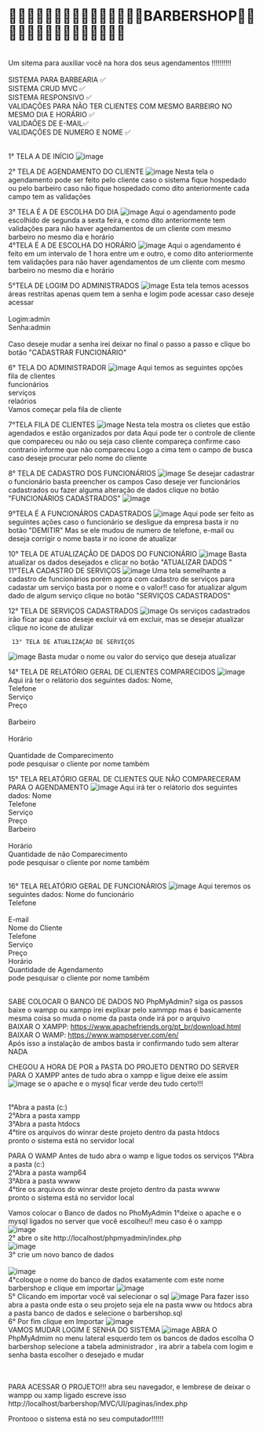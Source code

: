<h1>🧔🏻‍🧔🏻‍🧔🏻‍💈💈💈🧔🏿🧔🏿🧔🏿BARBERSHOP🧔🏿🧔🏿🧔🏿💈💈💈🧔🏻‍🧔🏻‍🧔🏻</h1> <br>
Um sitema para auxiliar você na hora dos seus agendamentos !!!!!!!!!!
<br>
<br>
 SISTEMA PARA BARBEARIA ✅ <br>
 SISTEMA CRUD MVC ✅ <br>
 SISTEMA RESPONSIVO ✅  <br>
 VALIDAÇÕES PARA NÃO TER CLIENTES COM MESMO BARBEIRO  NO MESMO DIA E HORÁRIO ✅ <br>
 VALIDAÕES DE E-MAIL✅ <br>
 VALIDAÇÕES DE NUMERO E NOME ✅ <br>  
 <br>

 1° TELA A DE INÍCIO
![image](https://user-images.githubusercontent.com/55327081/205525628-e6595cba-6456-4a33-809c-adc82a7c20ae.png)
<br>

2° TELA DE AGENDAMENTO DO CLIENTE 
 ![image](https://user-images.githubusercontent.com/55327081/205525791-618b9487-0fde-4e44-864a-097a81bd48bd.png)
 Nesta tela o agendamento pode ser feito pelo cliente  caso o sistema  fique hospedado ou pelo barbeiro caso não fique hospedado
 como dito anteriormente cada campo tem as validações 
<br>

3° TELA É A DE ESCOLHA DO DIA 
![image](https://user-images.githubusercontent.com/55327081/205526026-204adbe7-7ae8-4946-94ce-b32754668779.png)
 Aqui o agendamento pode  escolhido de segunda a sexta feira, e como dito anteriormente tem validações 
 para não haver agendamentos de um cliente com mesmo  barbeiro no mesmo dia e horário 
 <br>
 4°TELA É A DE ESCOLHA DO HORÁRIO
 ![image](https://user-images.githubusercontent.com/55327081/205526212-d8b08359-316c-48b6-9f01-b33ef2e67a6e.png)
 Aqui o agendamento é feito em um intervalo de 1 hora entre um e outro, e como dito anteriormente tem validações 
 para não haver agendamentos de um cliente com mesmo  barbeiro no mesmo dia e horário 
   <br>
   
  5°TELA DE LOGIM DO ADMINISTRADOS
  ![image](https://user-images.githubusercontent.com/55327081/205526354-61865714-0cbf-4c7b-85ad-dbee006b1603.png)
  Esta tela temos acessos áreas restritas apenas quem tem a senha e logim pode  acessar
  caso deseje acessar<br>
  <BR>
  Logim:admin<br>
  Senha:admin<br>
  <br>
  Caso deseje mudar a senha irei deixar no final o passo a passo   e clique bo botão  "CADASTRAR FUNCIONÁRIO"
 <br>
 
 6° TELA DO ADMINISTRADOR
 ![image](https://user-images.githubusercontent.com/55327081/205526776-141cf471-659a-42cd-9c90-5902f9755c28.png)
 Aqui temos as seguintes opções<br> 
 fila de clientes<br>
 funcionários<br>
 serviços<br>
 relaórios<br>
 Vamos começar pela fila de cliente
 <br>
 
 7°TELA FILA DE CLIENTES 
 ![image](https://user-images.githubusercontent.com/55327081/205526990-df0468b3-d86e-42e8-8bae-87fb4e83744a.png)
  Nesta tela mostra os clietes que estão agendados e estão organizados por data 
  Aqui pode ter o controle de cliente que compareceu ou não ou seja caso cliente compareça confirme  caso contrario informe que não compareceu
  Logo a cima tem o campo de busca caso deseje procurar  pelo nome do cliente 
<br>
 
   8° TELA  DE CADASTRO DOS FUNCIONÁRIOS 
   ![image](https://user-images.githubusercontent.com/55327081/205527293-d918e994-d61b-4284-b116-8f5f1aa74ca7.png)
   Se desejar cadastrar o funcionário basta preencher os campos
   Caso deseje ver funcionários cadastrados ou fazer alguma alteração de dados clique no botão "FUNCIONÁRIOS CADASTRADOS"
   ![image](https://user-images.githubusercontent.com/55327081/205527659-d88be958-eb0d-4566-94fa-16ffce1bc392.png)
<br>
 
   9°TELA É A FUNCIONÁROS CADASTRADOS 
   ![image](https://user-images.githubusercontent.com/55327081/205527730-cb000a26-1fed-4753-af7a-892241ac6dc1.png)
   Aqui pode ser feito as seguintes ações caso o funcionário se desligue da empresa basta ir no botão "DEMITIR"
   Mas se ele mudou de numero de telefone, e-mail ou deseja corrigir o nome basta ir no icone de atualizar
 <br>
 
   10° TELA DE ATUALIZAÇÃO DE DADOS DO FUNCIONÁRIO 
    ![image](https://user-images.githubusercontent.com/55327081/205527884-da16d2b5-5b94-4236-afe6-1a6ba10a2a1b.png)
     Basta atualizar os dados desejados e clicar no botão  "ATUALIZAR DADOS "<br>
       11°TELA  CADASTRO DE SERVIÇOS 
     ![image](https://user-images.githubusercontent.com/55327081/205528062-4ccca383-fe78-4005-acc8-93e4d54a3e2a.png)
      Uma tela semelhante a cadastro de funcionários porém agora com cadastro de serviços 
      para cadastar um serviço basta por o nome e o valor!! caso  for atualizar algum dado de algum serviço clique no botão "SERVIÇOS CADASTRADOS"
      <br>
 
 12° TELA DE SERVIÇOS CADASTRADOS 
     ![image](https://user-images.githubusercontent.com/55327081/205528206-25106ad2-fe1c-4a3d-b34f-882e026ee970.png)
     Os serviços cadastrados irão ficar aqui caso deseje excluir vá em excluir, mas se desejar atualizar clique no icone de atulizar
           <br>

     13° TELA DE ATUALIZAÇÃO DE SERVIÇOS 
![image](https://user-images.githubusercontent.com/55327081/205528288-0678e72e-2495-468c-aa5c-5167e14cefb0.png)
Basta mudar o nome ou valor do serviço  que deseja atualizar
<br>
 
14° TELA DE RELATÓRIO GERAL DE CLIENTES COMPARECIDOS 
![image](https://user-images.githubusercontent.com/55327081/205528404-01f355be-c1ec-48bc-acb2-9a1be46fb171.png)
Aqui irá ter o relátorio dos seguintes dados:
Nome, <br>
Telefone <br> 
Serviço <br> 
Preço <br>	
Barbeiro <br>	
Horário <br>	
Quantidade de Comparecimento <br>
pode pesquisar o cliente por nome também 
 <br>
 
 15° TELA RELATÓRIO GERAL DE CLIENTES QUE NÃO COMPARECERAM  PARA O AGENDAMENTO 
![image](https://user-images.githubusercontent.com/55327081/205528658-1c4ac3b7-a7fe-41e6-87e0-4accce50598d.png)
Aqui irá ter o relátorio dos seguintes dados:
Nome <br>
Telefone <br> 
Serviço <br>
Preço <br>
Barbeiro <br>	
Horário	<br>
Quantidade de não Comparecimento<br>
pode pesquisar o cliente por nome também  
 <br>
 
16° TELA RELATÓRIO GERAL DE FUNCIONÁRIOS
![image](https://user-images.githubusercontent.com/55327081/205528782-d83a8242-9ba8-48ed-a479-6d1208f987b6.png)
Aqui teremos os seguintes dados:
Nome do funcionário<br>
Telefone <br>	
E-mail	<br>
Nome do Cliente <br>
Telefone <br>
Serviço	 <br>
Preço <br> 
Horário <br> 
Quantidade de Agendamento <br>
pode pesquisar o cliente por nome também  <br> 
 <br>
 

 SABE  COLOCAR O BANCO DE DADOS  NO PhpMyAdmin? siga os passos
 baixe o wampp ou xampp  irei explixar pelo xammpp mas é basicamente mesma coisa so muda o nome da pasta onde irá por o arquivo <BR> 
 BAIXAR O XAMPP: https://www.apachefriends.org/pt_br/download.html<BR>
 BAIXAR O WAMP: https://www.wampserver.com/en/ <BR>
 Após isso a instalação de ambos basta  ir confirmando tudo sem alterar NADA
 <br>
  
 CHEGOU A HORA DE POR a PASTA DO PROJETO DENTRO DO SERVER
 <br>
 PARA O XAMPP
 antes de tudo  abra o  xampp e ligue  deixe ele assim
 ![image](https://user-images.githubusercontent.com/55327081/205531399-0e6ff02a-0b9c-4b14-8b2d-ea82c3075f3e.png)
   se o apache e o mysql  ficar verde deu tudo certo!!!<br>
<br>
 
 1°Abra a pasta (c:) <br>
 2°Abra a pasta xampp <br>
 3°Abra a pasta htdocs <br>
 4°tire os arquivos do winrar deste projeto dentro da pasta htdocs<br>
 pronto o sistema está  no servidor local
 <br>
 
 PARA O WAMP 
 Antes de tudo  abra o wamp e ligue todos os serviços
 1°Abra a pasta (c:) <br>
 2°Abra a pasta wamp64 <br>
 3°Abra a pasta wwww <br>
 4°tire os arquivos do winrar deste projeto dentro da pasta wwww<br>
 pronto o sistema está  no servidor local
 <br>
 
 
 Vamos colocar o  Banco de dados no PhoMyAdmin
1°deixe o apache e o mysql ligados no server que você escolheu!! meu caso é o xampp <br>
![image](https://user-images.githubusercontent.com/55327081/205532489-2ad5a0d9-2d60-452d-8d9e-dd1530df543f.png)
<br>
2° abre o site http://localhost/phpmyadmin/index.php <br>
![image](https://user-images.githubusercontent.com/55327081/205532427-61a0f249-9edd-43ce-8fcc-496300ff029c.png)
 <br>
 3° crie um novo banco de dados<br>  
 ![image](https://user-images.githubusercontent.com/55327081/205532656-228904fd-72a9-4a97-b955-3163312702bf.png)
 <br>
 4°coloque o nome do banco de dados exatamente com este nome barbershop  e clique em importar 
![image](https://user-images.githubusercontent.com/55327081/205533350-4bfd3e78-6939-4d27-9c7a-afe3a9952b4a.png) 
 <br>
 5° Clicando em importar você vai selecionar o sql
 ![image](https://user-images.githubusercontent.com/55327081/205533484-0ebb966a-eaa1-4f1d-baf7-84ea8b6bc711.png)
  Para fazer isso abra a pasta onde esta o seu projeto seja ele na pasta www ou htdocs abra a pasta banco de dados 
 e selecione o barbershop.sql
 <br>
 6° Por  fim clique em Importar
 ![image](https://user-images.githubusercontent.com/55327081/205533750-21e53685-be70-449a-b784-714b1280c9c8.png)
 <br>
 VAMOS MUDAR LOGIM E SENHA DO SISTEMA 
 ![image](https://user-images.githubusercontent.com/55327081/205530247-95cda104-576f-4991-aa2f-9c75c87e8724.png)
 ABRA O PhpMyAdmim
 no menu lateral esquerdo tem os bancos de dados escolha O barbershop 
 selecione a tabela administrador , ira abrir a tabela com logim e senha basta escolher o desejado e mudar 
  <br>
 <br>
 <br>
 
 PARA ACESSAR O PROJETO!!!
 abra seu navegador, e lembrese de deixar o wampp ou xamp ligado
 escreve  isso <br>
 http://localhost/barbershop/MVC/UI/paginas/index.php
 
 Prontooo o sistema está no seu computador!!!!!!

